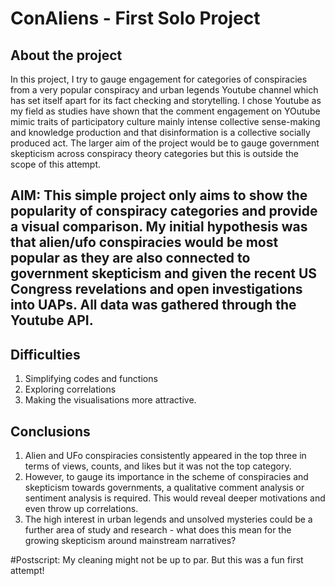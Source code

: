 # ConAliens - First Solo Project 


## About the project
In this project, I try to gauge engagement for categories of conspiracies from a very popular conspiracy and urban legends Youtube channel which has set itself apart for its fact checking and storytelling. 
I chose Youtube as my field as studies have shown that the comment engagement on YOutube mimic traits of participatory culture mainly intense collective sense-making and knowledge production and that disinformation is a collective socially produced act. The larger aim of the project would be to gauge government skepticism across conspiracy theory categories but this is outside the scope of this attempt. 

## AIM: This simple project only aims to show the popularity of conspiracy categories and provide a visual comparison. My initial hypothesis was that alien/ufo conspiracies would be most popular as they are also connected to government skepticism and given the recent US Congress revelations and open investigations into UAPs. All data was gathered through the Youtube API.

## Difficulties
 1. Simplifying codes and functions 
 2. Exploring correlations
 3. Making the visualisations more attractive.
 

## Conclusions
1. Alien and UFo conspiracies consistently appeared in the top three in terms of views, counts, and likes but it was not the top category.
2. However, to gauge its importance in the scheme of conspiracies and skepticism towards governments, a qualitative comment analysis or sentiment analysis is required. This would reveal deeper motivations and even throw up correlations. 
3. The high interest in urban legends and unsolved mysteries could be a further area of study and research - what does this mean for the growing skepticism around mainstream narratives? 

#Postscript:
My cleaning might not be up to par. But this was a fun first attempt!



